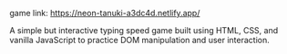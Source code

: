 game link: https://neon-tanuki-a3dc4d.netlify.app/

A simple but interactive typing speed game built using HTML, CSS, and vanilla JavaScript to practice DOM manipulation and user interaction.
